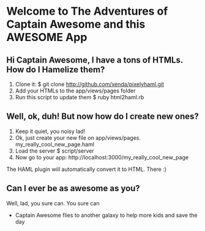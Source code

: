 Welcome to The Adventures of Captain Awesome and this AWESOME App
==============================================================

Hi Captain Awesome, I have a tons of HTMLs. How do I Hamelize them?
-----------------------------------------------------------------

1. Clone it:
  $ git clone http://github.com/xenda/pixelyhaml.git
2. Add your HTMLs to the app/views/pages folder
3. Run this script to update them
  $ ruby html2haml.rb

Well, ok, duh! But now how do I create new ones?
------------------------------------------------

1. Keep it quiet, you noisy lad!
2. Ok, just create your new file on app/views/pages.
  my_really_cool_new_page.haml
3. Load the server
  $ script/server
4. Now go to your app:
  http://localhost:3000/my_really_cool_new_page
  
  The HAML plugin will automatically convert it to HTML. There :)
  
Can I ever be as awesome as you?
---------------------------------

Well, lad, you sure can. You sure can

* Captain Awesome flies to another galaxy to help more kids and save the day